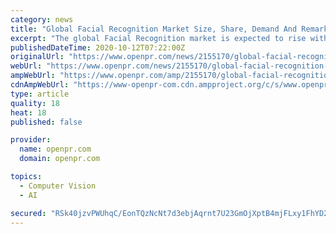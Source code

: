 ```yaml
---
category: news
title: "Global Facial Recognition Market Size, Share, Demand And Remarkable Growth Rate Till 2026 | Zion Market Research"
excerpt: "The global Facial Recognition market is expected to rise with an impressive CAGR and generate the highest revenue by 2026. Zion Market Research in its latest report published this information. The report is titled “Global Facial Recognition Market Size ..."
publishedDateTime: 2020-10-12T07:22:00Z
originalUrl: "https://www.openpr.com/news/2155170/global-facial-recognition-market-size-share-demand"
webUrl: "https://www.openpr.com/news/2155170/global-facial-recognition-market-size-share-demand"
ampWebUrl: "https://www.openpr.com/amp/2155170/global-facial-recognition-market-size-share-demand"
cdnAmpWebUrl: "https://www-openpr-com.cdn.ampproject.org/c/s/www.openpr.com/amp/2155170/global-facial-recognition-market-size-share-demand"
type: article
quality: 18
heat: 18
published: false

provider:
  name: openpr.com
  domain: openpr.com

topics:
  - Computer Vision
  - AI

secured: "RSk40jzvPWUhqC/EonTQzNcNt7d3ebjAqrnt7U23GmOjXptB4mjFLxy1FhYD2u9kXOo8wsJLFFmllII22Anh9wT72FDsQnvpEMaeLNHaQCywLM5IZO8DAjVpIHLTFAwCJYYovkoVRzGtZ43IXDanizRu05uQua4Yg1Joi9iD0/j9Qkc/g1m1URLVHKaKQHpCvxs+LyKdSdF1TED/qONFLCq2mhahSuILInVqRUKVN2VKyIG5ghUu/p0WyqYrTT6xx/qihZMNrcCgyniTKpioBH5z6uYeBDcXR0y7fcaM34FPLmR9Noez7cWDPlhszIY7bOyKZD8FdyqfxHCrbkOKsCTKhNAN7XRc8haR5WhT0D0=;KVdaJJDeUbdXePZ/pH9AOQ=="
---
```


